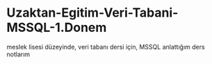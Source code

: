# Uzaktan-Egitim-Veri-Tabani-MSSQL-1.Donem
meslek lisesi düzeyinde, veri tabanı dersi için, MSSQL anlattığım ders notlarım
